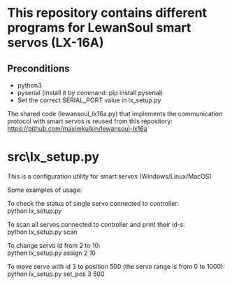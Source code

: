 # This repository contains different programs for LewanSoul smart servos (LX-16A)

## Preconditions
- python3
- pyserial (install it by command: pip install pyserial)
- Set the correct SERIAL_PORT value in lx_setup.py

The shared code (lewansoul_lx16a.py) that implements the communication protocol with smart servos is reused from this repository:<br/>
https://github.com/maximkulkin/lewansoul-lx16a

# src\lx_setup.py
This is a configuration utility for smart servos (Windows/Linux/MacOS)


Some examples of usage:

To check the status of single servo connected to controller:<br/>
python lx_setup.py

To scan all servos connected to controller and print their id-s:<br/>
python lx_setup.py scan

To change servo id from 2 to 10:<br/>
python lx_setup.py assign 2 10

To move servo with id 3 to position 500 (the servo range is from 0 to 1000):<br/>
python lx_setup.py set_pos 3 500
